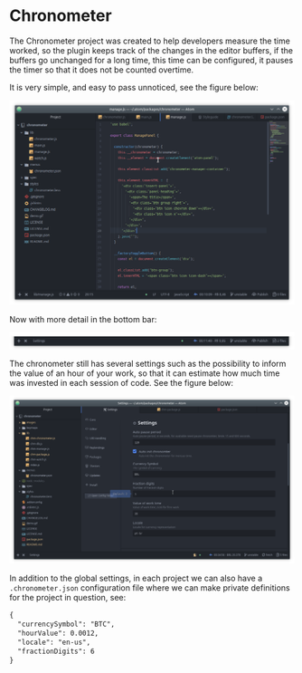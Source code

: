# Chronometer

The Chronometer project was created to help developers measure the time worked, so the plugin keeps track of the changes in the editor buffers, if the buffers go unchanged for a long time, this time can be configured, it pauses the timer so that it does not be counted overtime.

It is very simple, and easy to pass unnoticed, see the figure below:

![Atom with chronometer working](https://github.com/rodrigopmatias/atom-chronometer/blob/b4de0f4c4c14caa1a366009faf3e1ce4f42c71f3/images/window-of-work.png?raw=true)

Now with more detail in the bottom bar:

![Detail of chronometer working](https://github.com/rodrigopmatias/atom-chronometer/blob/0e9a3b9fdd4ee3581d9b84f16bc5bc23181de848/images/chronometer-working-with-value.png?raw=true)

The chronometer still has several settings such as the possibility to inform the value of an hour of your work, so that it can estimate how much time was invested in each session of code. See the figure below:

![Settings](https://github.com/rodrigopmatias/atom-chronometer/blob/b4de0f4c4c14caa1a366009faf3e1ce4f42c71f3/images/chronometer-configuration.png?raw=true)

In addition to the global settings, in each project we can also have a <code> .chronometer.json</code> configuration file where we can make private definitions for the project in question, see:

<pre><code class="json">{
  "currencySymbol": "BTC",
  "hourValue": 0.0012,
  "locale": "en-us",
  "fractionDigits": 6
}</code></pre>
